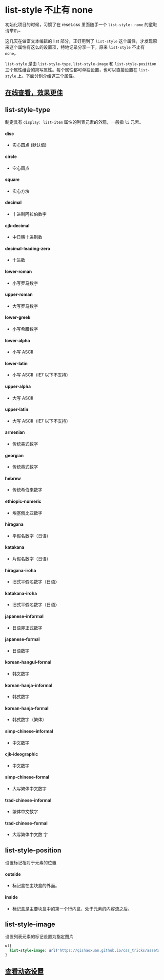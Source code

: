 # list-style 不止有 none

初始化项目的时候，习惯了在 reset.css 里面随手一个 `list-style: none` 的童鞋请举爪~

这几天在做富文本编辑的 list 部分，正好用到了 `list-style` 这个属性，才发现原来这个属性有这么的设置项，特地记录分享一下，原来 `list-style` 不止有 `none`。

`list-style` 是由 `list-style-type`, `list-style-image` 和 `list-style-position` 三个属性组合的简写属性。每个属性都可单独设置，也可以直接设置在 `list-style` 上。下面分别介绍这三个属性。

## [在线查看，效果更佳](https://qishaoxuan.github.io/css_tricks/list/#list-style)

## list-style-type

制定具有 `display: list-item` 属性的列表元素的外观，一般指 `li` 元素。

<h4>disc</h4>

- 实心圆点 (默认值)

<h4>circle</h4>

- 空心圆点

<h4>square</h4>

- 实心方块

<h4>decimal</h4>

- 十进制阿拉伯数字

<h4>cjk-decimal</h4>

- 中日韩十进制数

<h4>decimal-leading-zero</h4>

- 十进数

<h4>lower-roman</h4>

- 小写罗马数字

<h4>upper-roman</h4>

- 大写罗马数字

<h4>lower-greek</h4>

- 小写希腊数字

<h4>lower-alpha</h4>

- 小写 ASCII

<h4>lower-latin</h4>

- 小写 ASCII（IE7 以下不支持）

<h4>upper-alpha</h4>

- 大写 ASCII

<h4>upper-latin</h4>

- 大写 ASCII（IE7 以下不支持）

<h4>armenian</h4>

- 传统美式数字

<h4>georgian</h4>

- 传统英式数字

<h4>hebrew</h4>

- 传统希伯来数字

<h4>ethiopic-numeric </h4>

- 埃塞俄比亚数字

<h4>hiragana</h4>

- 平假名数字（日语）

<h4>katakana</h4>

- 片假名数字（日语）

<h4>hiragana-iroha</h4>

- 旧式平假名数字（日语）

<h4>katakana-iroha</h4>

- 旧式平假名数字（日语）

<h4>japanese-informal</h4>

- 日语非正式数字

<h4>japanese-formal</h4>

- 日语数字 

<h4>korean-hangul-formal</h4>

- 韩文数字

<h4>korean-hanja-informal</h4>

- 韩式数字

<h4>korean-hanja-formal</h4>

- 韩式数字（繁体）

<h4>simp-chinese-informal</h4>

- 中文数字

<h4>cjk-ideographic</h4>

- 中文数字

<h4>simp-chinese-formal</h4>

- 大写繁体中文数字

<h4>trad-chinese-informal</h4>

- 繁体中文数字

<h4>trad-chinese-formal</h4>

- 大写繁体中文数
字

## list-style-position

设置标记相对于元素的位置

<h4>outside</h4> 

- 标记盒在主块盒的外面。
  
<h4>inside</h4>

- 标记盒是主要块盒中的第一个行内盒，处于元素的内容流之后。

## list-style-image

设置列表元素的标记设置为指定图片

```css
ul{
  list-style-image: url('https://qishaoxuan.github.io/css_tricks/assets/img/arrow.0ad29aea.svg')
}
```

## [查看动态设置](https://qishaoxuan.github.io/css_tricks/list/#list-style)